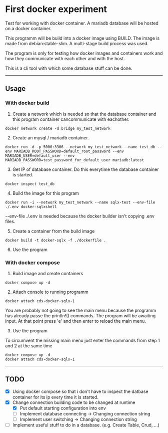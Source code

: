 # First docker experiment

Test for working with docker container.
A mariadb database will be hosted on a docker container.  

This programm will be build into a docker image using BUILD.
The image is made from debian:stable-slim.
A multi-stage build process was used.  

The program is only for testing how docker images and containers work and how they communicate with each other and with the host.  

This is a cli tool with which some database stuff can be done.  

---  

## Usage  

### With docker build

1. Create a network which is needed so that the database container and this program container cancommunicate with eachother.  

```shell
docker network create -d bridge my_test_network
```  

2. Create an mysql / mariadb container.  

```shell
docker run -d -p 5000:3306 --network my_test_network --name test_db --env MARIADB_ROOT_PASSWORD=default_root_password --env MARIADB_USER=default_user --env MARIADB_PASSWORD=test_password_for_default_user mariadb:latest
```  

3. Get IP of database container. Do this everytime the database container is started.  

```shell
docker inspect test_db
```  

4. Build the image for this program  

```shell
docker run -i --network my_test_network --name sqlx-test --env-file ./.env docker-sqlxshell
```  

--env-file ./.env is needed because the docker builder isn't copying .env files.  

5. Create a container from the build image  

```shell
docker build -t docker-sqlx -f ./dockerfile .
```  

6. Use the program  

### With docker compose

1. Build image and create containers  

```shell
docker compose up -d
```

2. Attach console to running programm  

```shell
docker attach cds-docker-sqlx-1
```

You are probably not going to see the main menu because the programm has already passe the println!() commands.
The program will be awaiting input.
At that point press 'e' and then enter to reload the main menu.  

3. Use the program  

To circumvent the missing main menu just enter the commands from step 1 and 2 at the same time  

```shell
docker compose up -d
docker attach cds-docker-sqlx-1
```

---

## TODO

- [x] Using docker compose so that i don't have to inspect the datbase container for its ip every time it is started.
- [x] Change connection building code to be changed at runtime
  - [x] Put default starting configuration into env
  - [ ] Implement database connecting -> Changing connection string
  - [ ] Implement user switching -> Changing connection string
- [ ] Implement useful stuff to do in a database. (e.g. Create Table, Crud, ...)

